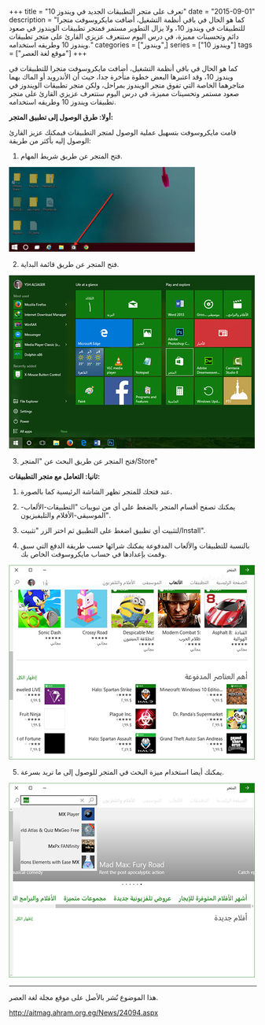 +++
title = "تعرف على متجر التطبيقات الجديد في ويندوز 10"
date = "2015-09-01"
description = "كما هو الحال في باقي أنظمة التشغيل، أضافت مايكروسوفت متجرا للتطبيقات في ويندوز 10، ولا يزال التطوير مستمر فمتجر تطبيقات الويندوز في صعود دائم وتحسينات مميزة، في درس اليوم ستتعرف عزيزي القارئ على متجر تطبيقات ويندوز 10 وطريقه استخدامه."
categories = ["ويندوز",]
series = ["ويندوز 10"]
tags = ["موقع لغة العصر"]
+++

كما هو الحال في باقي أنظمة التشغيل، أضافت مايكروسوفت متجرا للتطبيقات في ويندوز 10، وقد اعتبرها البعض خطوة متأخرة جدا، حيث أن الأندرويد أو الماك بهما متاجرهما الخاصة التي تفوق متجر الويندوز بمراحل، ولكن متجر تطبيقات الويندوز في صعود مستمر وتحسينات مميزة، في درس اليوم ستتعرف عزيزي القارئ على متجر تطبيقات ويندوز 10 وطريقه استخدامه.

**أولا: طرق الوصول إلى تطبيق المتجر:**

قامت مايكروسوفت بتسهيل عملية الوصول لمتجر التطبيقات فيمكنك عزيز القارئ الوصول إليه بأكثر من طريقة:

1. فتح المتجر عن طريق شريط المهام.

![1](images/2015-635767184724810573-481.jpg)

2. فتح المتجر عن طريق قائمة البداية.

![2](images/2015-635767185273404323-340.jpg)

3. فتح المتجر عن طريق البحث عن "المتجر/Store"

**ثانيا: التعامل مع متجر التطبيقات:**

1. عند فتحك للمتجر تظهر الشاشة الرئيسية كما بالصورة.

2. يمكنك تصفح أقسام المتجر بالضغط على أي من تبويبات "التطبيقات-الألعاب-الموسيقى-الأفلام والتليفيزيون".
3. لتثبيت أي تطبيق اضغط على التطبيق ثم اختر الزر "تثبيت/Install".
4. بالنسبة للتطبيقات والألعاب المدفوعة يمكنك شرائها حسب طريقة الدفع التي سبق وقمت بإعدادها في حساب مايكروسوفت الخاص بك.

![4](images/2015-635767186705279323-527.jpg)

5. يمكنك أيضا استخدام ميزة البحث في المتجر للوصول إلى ما تريد بسرعة.

![5](images/2015-635767187310435573-43.jpg)

---

هذا الموضوع نٌشر باﻷصل على موقع مجلة لغة العصر.

http://aitmag.ahram.org.eg/News/24094.aspx
